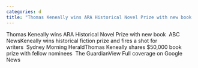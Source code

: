 ```yaml
---
categories: d
title: "Thomas Keneally wins ARA Historical Novel Prize with new book  ABC News"
---
```

Thomas Keneally wins ARA Historical Novel Prize with new book&nbsp;&nbsp;ABC NewsKeneally wins historical fiction prize and fires a shot for writers&nbsp;&nbsp;Sydney Morning HeraldThomas Keneally shares $50,000 book prize with fellow nominees&nbsp;&nbsp;The GuardianView Full coverage on Google News